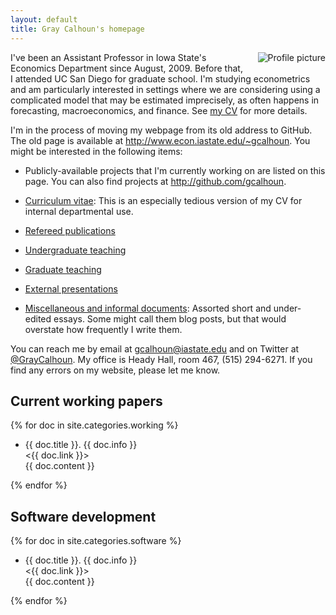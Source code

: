 ```yaml
---
layout: default
title: Gray Calhoun's homepage
---
```

[CV]: gcalhoun-cv.html

<img src='http://www.gravatar.com/avatar/f3c9878eabc83410b2d9e380cc36dfcf?s=120' 
     style='float:right;margin:0 0 10px 20px;' alt='Profile picture' />
I've been an Assistant Professor in Iowa State's Economics Department
since August, 2009. Before that, I attended UC San Diego for graduate
school. I'm studying econometrics and am particularly interested in
settings where we are considering using a complicated model that may
be estimated imprecisely, as often happens in forecasting,
macroeconomics, and finance. See [my CV][CV] for more details.

I'm in the process of moving my webpage from its old address to
GitHub.  The old page is available at
<http://www.econ.iastate.edu/~gcalhoun>.  You might be interested in
the following items:

* Publicly-available projects that I'm currently working on are
  listed on this page.  You can also find projects at
  <http://github.com/gcalhoun>.

* [Curriculum vitae][CV]: This is an especially tedious version
  of my CV for internal departmental use.

* [Refereed publications](/papers/)

* [Undergraduate teaching](undergraduate.html)

* [Graduate teaching](graduate.html)

* [External presentations](/talks/)

* [Miscellaneous and informal documents](/essays/): Assorted
  short and under-edited essays.  Some might call them blog posts, but
  that would overstate how frequently I write them.

You can reach me by email at <gcalhoun@iastate.edu> and on Twitter at
[@GrayCalhoun](https://twitter.com/#!/GrayCalhoun).  My office is
Heady Hall, room 467, (515) 294-6271.  If you find any errors on my
website, please let me know.

Current working papers
----------------------

{% for doc in site.categories.working %}
* {{ doc.title }}. {{ doc.info }}  
  <{{ doc.link }}>  
  {{ doc.content }}

{% endfor %}

Software development
--------------------

{% for doc in site.categories.software %}
* {{ doc.title }}.  {{ doc.info }}  
  <{{ doc.link }}>  
  {{ doc.content }}

{% endfor %}

<!--  LocalWords:  Calhoun's gcalhoun html UC webpage GitHub Econom AIC Goyal
 -->
<!--  LocalWords:  Welch's Finan de Jong Jong's CLT overfit Diebold LM cv endif
 -->
<!--  LocalWords:  McCracken's endfor
 -->
